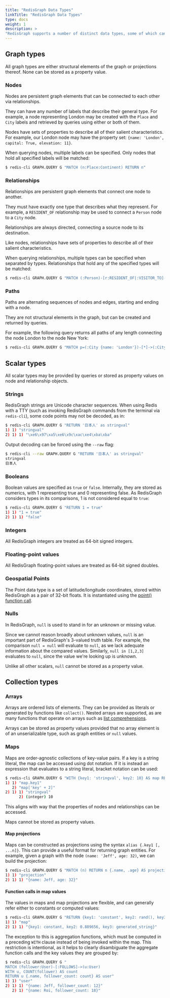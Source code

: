 ```yaml
---
title: "RedisGraph Data Types"
linkTitle: "RedisGraph Data Types"
type: docs
weight: 1
description: >
"RedisGraph supports a number of distinct data types, some of which can be persisted as property values and some of which are ephemeral."
---
```


## Graph types

All graph types are either structural elements of the graph or projections thereof. None can be stored as a property value.

### Nodes

Nodes are persistent graph elements that can be connected to each other via relationships.

They can have any number of labels that describe their general type. For example, a node representing London may be created with the `Place` and `City` labels and retrieved by queries using either or both of them.

Nodes have sets of properties to describe all of their salient characteristics. For example, our London node may have the property set: `{name: 'London', capital: True, elevation: 11}`.

When querying nodes, multiple labels can be specified. Only nodes that hold all specified labels will be matched:

```sh
$ redis-cli GRAPH.QUERY G "MATCH (n:Place:Continent) RETURN n"
```

### Relationships

Relationships are persistent graph elements that connect one node to another.

They must have exactly one type that describes what they represent. For example, a `RESIDENT_OF` relationship may be used to connect a `Person` node to a `City` node.

Relationships are always directed, connecting a source node to its destination.

Like nodes, relationships have sets of properties to describe all of their salient characteristics.

When querying relationships, multiple types can be specified when separated by types. Relationships that hold any of the specified types will be matched:

```sh
$ redis-cli GRAPH.QUERY G "MATCH (:Person)-[r:RESIDENT_OF|:VISITOR_TO]->(:Place {name: 'London'}) RETURN r"
```

### Paths

Paths are alternating sequences of nodes and edges, starting and ending with a node.

They are not structural elements in the graph, but can be created and returned by queries.

For example, the following query returns all paths of any length connecting the node London to the node New York:

```sh
$ redis-cli GRAPH.QUERY G "MATCH p=(:City {name: 'London'})-[*]->(:City {name: 'New York'}) RETURN p"
```

## Scalar types

All scalar types may be provided by queries or stored as property values on node and relationship objects.

### Strings

RedisGraph strings are Unicode character sequences. When using Redis with a TTY (such as invoking RedisGraph commands from the terminal via `redis-cli`), some code points may not be decoded, as in:

```sh
$ redis-cli GRAPH.QUERY G "RETURN '日本人' as stringval"
1) 1) "stringval"
2) 1) 1) "\xe6\x97\xa5\xe6\x9c\xac\xe4\xba\xba"
```

Output decoding can be forced using the `--raw` flag:

```sh
$ redis-cli --raw GRAPH.QUERY G "RETURN '日本人' as stringval"
stringval
日本人
```

### Booleans

Boolean values are specified as `true` or `false`. Internally, they are stored as numerics, with 1 representing true and 0 representing false. As RedisGraph considers types in its comparisons, 1 is not considered equal to `true`:

```sh
$ redis-cli GRAPH.QUERY G "RETURN 1 = true"
1) 1) "1 = true"
2) 1) 1) "false"
```

### Integers

All RedisGraph integers are treated as 64-bit signed integers.

### Floating-point values

All RedisGraph floating-point values are treated as 64-bit signed doubles.

### Geospatial Points

The Point data type is a set of latitude/longitude coordinates, stored within RedisGraph as a pair of 32-bit floats. It is instantiated using the [point() function call](commands.md#point).

### Nulls

In RedisGraph, `null` is used to stand in for an unknown or missing value.

Since we cannot reason broadly about unknown values, `null` is an important part of RedisGraph's 3-valued truth table. For example, the comparison `null = null` will evaluate to `null`, as we lack adequate information about the compared values. Similarly, `null in [1,2,3]` evaluates to `null`, since the value we're looking up is unknown.

Unlike all other scalars, `null` cannot be stored as a property value.

## Collection types

### Arrays

Arrays are ordered lists of elements. They can be provided as literals or generated by functions like `collect()`. Nested arrays are supported, as are many functions that operate on arrays such as [list comprehensions](commands.md#list-comprehensions).

Arrays can be stored as property values provided that no array element is of an unserializable type, such as graph entities or `null` values.

### Maps

Maps are order-agnostic collections of key-value pairs. If a key is a string literal, the map can be accessed using dot notation. If it is instead an expression that evaluates to a string literal, bracket notation can be used:

```sh
$ redis-cli GRAPH.QUERY G "WITH {key1: 'stringval', key2: 10} AS map RETURN map.key1, map['key' + 2]"
1) 1) "map.key1"
   2) "map['key' + 2]"
2) 1) 1) "stringval"
      2) (integer) 10
```

This aligns with way that the properties of nodes and relationships can be accessed.

Maps cannot be stored as property values.

#### Map projections

Maps can be constructed as projections using the syntax `alias {.key1 [, ...n]}`. This can provide a useful format for returning graph entities. For example, given a graph with the node `(name: 'Jeff', age: 32)`, we can build the projection:

```sh
$ redis-cli GRAPH.QUERY G "MATCH (n) RETURN n {.name, .age} AS projection"
1) 1) "projection"
2) 1) 1) "{name: Jeff, age: 32}"
```

#### Function calls in map values

The values in maps and map projections are flexible, and can generally refer either to constants or computed values:

```sh
$ redis-cli GRAPH.QUERY G "RETURN {key1: 'constant', key2: rand(), key3: toLower('GENERATED') + '_string'} AS map"
1) 1) "map"
2) 1) 1) "{key1: constant, key2: 0.889656, key3: generated_string}"
```

The exception to this is aggregation functions, which must be computed in a preceding `WITH` clause instead of being invoked within the map. This restriction is intentional, as it helps to clearly disambiguate the aggregate function calls and the key values they are grouped by:

```sh
$ redis-cli GRAPH.QUERY G "
MATCH (follower:User)-[:FOLLOWS]->(u:User)
WITH u, COUNT(follower) AS count
RETURN u {.name, follower_count: count} AS user"
1) 1) "user"
2) 1) 1) "{name: Jeff, follower_count: 12}"
   2) 1) "{name: Roi, follower_count: 18}"
```
